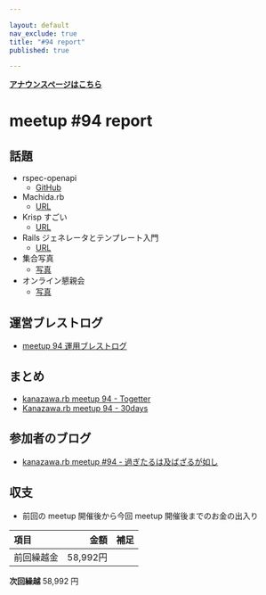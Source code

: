 ```yaml
---

layout: default
nav_exclude: true
title: "#94 report"
published: true

---
```


<div style="text-align: left;"><a href="./"><strong>アナウンスページはこちら</strong></a></div>

# meetup #94 report

## 話題

* rspec-openapi
  + [GitHub](https://github.com/k0kubun/rspec-openapi)
* Machida.rb
  + [URL](https://machidarb.doorkeeper.jp/)
* Krisp すごい
  + [URL](https://jp.vcube.com/service/krisp)
* Rails ジェネレータとテンプレート入門
  + [URL](https://railsguides.jp/generators.html)
* 集合写真
  + [写真](https://twitter.com/kiyohara/status/1274253888284028928)
* オンライン懇親会
  + [写真](https://twitter.com/kiyohara/status/1274260118226432001)

## 運営ブレストログ

* [meetup 94 運用ブレストログ](https://github.com/kanazawarb/meetup/wiki/meetup-94-%E9%81%8B%E7%94%A8%E3%83%96%E3%83%AC%E3%82%B9%E3%83%88%E3%83%AD%E3%82%B0)

## まとめ

<!-- Togetter, 30days のリンクをいれる -->

* [kanazawa.rb meetup 94 - Togetter](https://togetter.com/li/1547679)
* [Kanazawa.rb meetup 94 - 30days](https://30d.jp/kzrb/84)

## 参加者のブログ

* [kanazawa\.rb meetup \#94 \- 過ぎたるは及ばざるが如し](https://www.aligatame.net/entry/2020/06/24/120000)

## 収支

* 前回の meetup 開催後から今回 meetup 開催後までのお金の出入り

|項目                           |金額         |補足                                               |
|:------------------------------|------------:|:--------------------------------------------------|
| 前回繰越金                    |    58,992円 |                                                   |

**次回繰越**  58,992 円